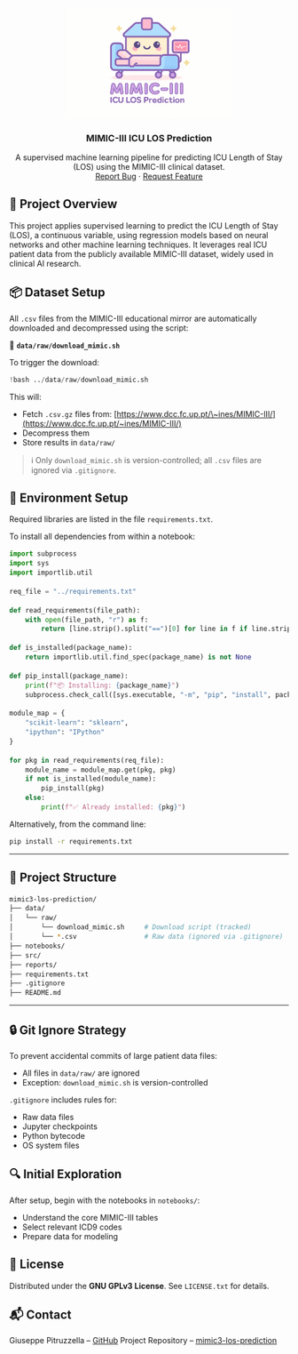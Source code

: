<!-- PROJECT LOGO -->
<br />
<div align="center">
  <a href="https://github.com/GiuseppePitruzzella/mimic3-los-prediction">
    <img src="assets/images/logo.png" alt="Logo" width="300">
  </a>

  <h3 align="center">MIMIC-III ICU LOS Prediction</h3>

  <p align="center">
    A supervised machine learning pipeline for predicting ICU Length of Stay (LOS) using the MIMIC-III clinical dataset.
    <br />
    <a href="https://github.com/GiuseppePitruzzella/mimic3-los-prediction/issues">Report Bug</a>
    ·
    <a href="https://github.com/GiuseppePitruzzella/mimic3-los-prediction/issues">Request Feature</a>
  </p>
</div>


## 📘 Project Overview

This project applies supervised learning to predict the ICU Length of Stay (LOS), a continuous variable, using regression models based on neural networks and other machine learning techniques. It leverages real ICU patient data from the publicly available MIMIC-III dataset, widely used in clinical AI research.


## 📦 Dataset Setup

All `.csv` files from the MIMIC-III educational mirror are automatically downloaded and decompressed using the script:

📁 **`data/raw/download_mimic.sh`**

To trigger the download:
```python
!bash ../data/raw/download_mimic.sh
````

This will:

* Fetch `.csv.gz` files from: [https://www.dcc.fc.up.pt/\~ines/MIMIC-III/](https://www.dcc.fc.up.pt/~ines/MIMIC-III/)
* Decompress them
* Store results in `data/raw/`

> ℹ️ Only `download_mimic.sh` is version-controlled; all `.csv` files are ignored via `.gitignore`.


## 🧪 Environment Setup

Required libraries are listed in the file `requirements.txt`.

To install all dependencies from within a notebook:

```python
import subprocess
import sys
import importlib.util

req_file = "../requirements.txt"

def read_requirements(file_path):
    with open(file_path, "r") as f:
        return [line.strip().split("==")[0] for line in f if line.strip() and not line.startswith("#")]

def is_installed(package_name):
    return importlib.util.find_spec(package_name) is not None

def pip_install(package_name):
    print(f"📦 Installing: {package_name}")
    subprocess.check_call([sys.executable, "-m", "pip", "install", package_name])

module_map = {
    "scikit-learn": "sklearn",
    "ipython": "IPython"
}

for pkg in read_requirements(req_file):
    module_name = module_map.get(pkg, pkg)
    if not is_installed(module_name):
        pip_install(pkg)
    else:
        print(f"✅ Already installed: {pkg}")
```

Alternatively, from the command line:

```bash
pip install -r requirements.txt
```

---

## 📁 Project Structure

```bash
mimic3-los-prediction/
├── data/
│   └── raw/
│       └── download_mimic.sh     # Download script (tracked)
│       └── *.csv                 # Raw data (ignored via .gitignore)
├── notebooks/
├── src/
├── reports/
├── requirements.txt
├── .gitignore
├── README.md
```

---

## 🔒 Git Ignore Strategy

To prevent accidental commits of large patient data files:

* All files in `data/raw/` are ignored
* Exception: `download_mimic.sh` is version-controlled

`.gitignore` includes rules for:

* Raw data files
* Jupyter checkpoints
* Python bytecode
* OS system files


## 🔍 Initial Exploration

After setup, begin with the notebooks in `notebooks/`:

* Understand the core MIMIC-III tables
* Select relevant ICD9 codes
* Prepare data for modeling


## 🧾 License

Distributed under the **GNU GPLv3 License**.
See `LICENSE.txt` for details.


## 📬 Contact

Giuseppe Pitruzzella – [GitHub](https://github.com/GiuseppePitruzzella)
Project Repository – [mimic3-los-prediction](https://github.com/GiuseppePitruzzella/mimic3-los-prediction)
